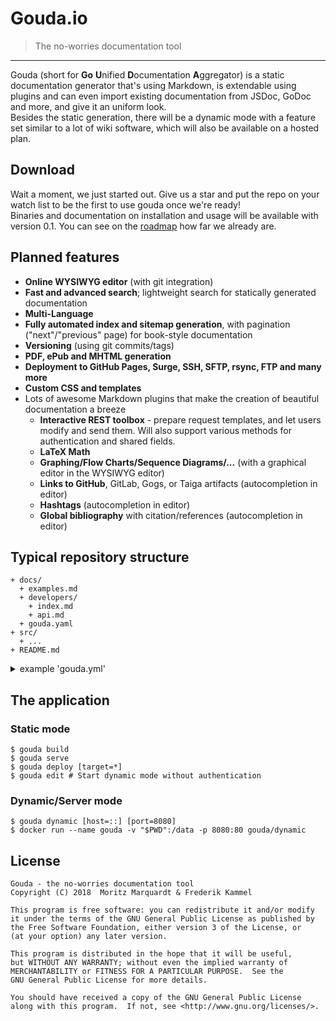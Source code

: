 # Gouda.io
> The no-worries documentation tool
---

Gouda (short for **Go** **U**nified **D**ocumentation **A**ggregator) is a static documentation generator that's using Markdown, is extendable using plugins and can even import existing documentation from JSDoc, GoDoc and more, and give it an uniform look.  
Besides the static generation, there will be a dynamic mode with a feature set similar to a lot of wiki software, which will also be available on a hosted plan.

## Download
Wait a moment, we just started out. Give us a star and put the repo on your watch list to be the first to use gouda once we're ready!  
Binaries and documentation on installation and usage will be available with version 0.1. You can see on the [roadmap](ROADMAP.md) how far we already are.

## Planned features
- **Online WYSIWYG editor** (with git integration)
- **Fast and advanced search**; lightweight search for statically generated documentation
- **Multi-Language**
- **Fully automated index and sitemap generation**, with pagination ("next"/"previous" page) for book-style documentation
- **Versioning** (using git commits/tags)
- **PDF, ePub and MHTML generation**
- **Deployment to GitHub Pages, Surge, SSH, SFTP, rsync, FTP and many more**
- **Custom CSS and templates**
- Lots of awesome Markdown plugins that make the creation of beautiful documentation a breeze
  - **Interactive REST toolbox** - prepare request templates, and let users modify and send them. Will also support various methods for authentication and shared fields.
  - **LaTeX Math**
  - **Graphing/Flow Charts/Sequence Diagrams/...** (with a graphical editor in the WYSIWYG editor)
  - **Links to GitHub**, GitLab, Gogs, or Taiga artifacts (autocompletion in editor)
  - **Hashtags** (autocompletion in editor)
  - **Global bibliography** with citation/references (autocompletion in editor)

## Typical repository structure
```
+ docs/
  + examples.md
  + developers/
    + index.md
    + api.md
  + gouda.yaml
+ src/
  + ...
+ README.md
```

<details><summary>example 'gouda.yml'</summary>

```yaml

title: My awesome program

target: ./html

links:
  "/developers/go":
    godoc: ../src
  "/": ../README.md

exclude:
  - /excluded-folder/
  - /you-can-use-gitignore-syntax.txt

before:
  - echo "Generating documentation..."
after:
  - echo "Throw the cheese!!!"

deploy:
  github:
    branch: gh-pages
    cname: docs.example.org
  exampleServer:
    ssh: test@example.org:22
    path: ~/docs
    keyfile: ~/.ssh/zwiebelsuppe
    before:
      - "rm -rf *"
    after:
      - "nginx -s reload"
  exampleServerViaRsync:
    rsync: test@example.org:22
    path: ~/docs
  ftpDeploy:
    ftp: test:[password]@example.org:21
  s3Deploy:
    s3: my-docs-bucket
  zeitNowDeploy:
    now: example-qadmntdfnh.now.sh
  surgeDeploy:
    surge: docs.example.org
```
</details>

## The application
### Static mode
```
$ gouda build
$ gouda serve
$ gouda deploy [target=*]
$ gouda edit # Start dynamic mode without authentication
```

### Dynamic/Server mode
```
$ gouda dynamic [host=::] [port=8080]
$ docker run --name gouda -v "$PWD":/data -p 8080:80 gouda/dynamic
```

## License

    Gouda - the no-worries documentation tool
    Copyright (C) 2018  Moritz Marquardt & Frederik Kammel

    This program is free software: you can redistribute it and/or modify
    it under the terms of the GNU General Public License as published by
    the Free Software Foundation, either version 3 of the License, or
    (at your option) any later version.

    This program is distributed in the hope that it will be useful,
    but WITHOUT ANY WARRANTY; without even the implied warranty of
    MERCHANTABILITY or FITNESS FOR A PARTICULAR PURPOSE.  See the
    GNU General Public License for more details.

    You should have received a copy of the GNU General Public License
    along with this program.  If not, see <http://www.gnu.org/licenses/>.
